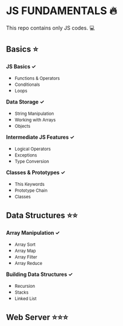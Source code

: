 # JS FUNDAMENTALS 🔥
This repo contains only JS codes. 💻

## Basics ⭐
<b>JS Basics ✓</b>
- <small>Functions & Operators</small>
- <small>Conditionals</small>
- <small>Loops</small>

<b>Data Storage ✓</b>
- <small>String Manipulation</small>
- <small>Working with Arrays</small>
- <small>Objects</small>

<b>Intermediate JS Features ✓</b>
- <small>Logical Operators</small>
- <small>Exceptions</small>
- <small>Type Conversion</small>

<b>Classes & Prototypes ✓</b>
- <small>This Keywords</small>
- <small>Prototype Chain</small>
- <small>Classes</small>

## Data Structures ⭐⭐

<b>Array Manipulation ✓</b>
- <small>Array Sort</small>
- <small>Array Map</small>
- <small>Array Filter</small>
- <small>Array Reduce</small>

<b>Building Data Structures ✓</b>
- <small>Recursion</small>
- <small>Stacks</small>
- <small>Linked List</small>

## Web Server ⭐⭐⭐